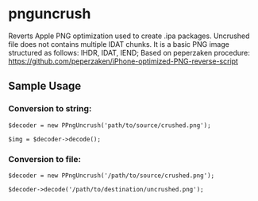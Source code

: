 pnguncrush
==========

Reverts Apple PNG optimization used to create .ipa packages.
Uncrushed file does not contains multiple IDAT chunks. It is a basic PNG image structured as follows: IHDR, IDAT, IEND;
Based on peperzaken procedure: https://github.com/peperzaken/iPhone-optimized-PNG-reverse-script

Sample Usage
------------

### Conversion to string:

	$decoder = new PPngUncrush('path/to/source/crushed.png');

	$img = $decoder->decode();
	

### Conversion to file:

	$decoder = new PPngUncrush('/path/to/source/crushed.png');

	$decoder->decode('/path/to/destination/uncrushed.png');